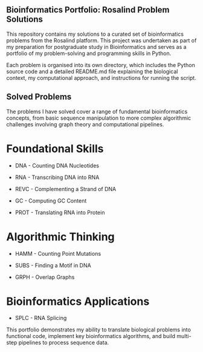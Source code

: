 ## Bioinformatics Portfolio: Rosalind Problem Solutions
This repository contains my solutions to a curated set of bioinformatics problems from the Rosalind platform. This project was undertaken as part of my preparation for postgraduate study in Bioinformatics and serves as a portfolio of my problem-solving and programming skills in Python.

Each problem is organised into its own directory, which includes the Python source code and a detailed README.md file explaining the biological context, my computational approach, and instructions for running the script.

## Solved Problems
The problems I have solved cover a range of fundamental bioinformatics concepts, from basic sequence manipulation to more complex algorithmic challenges involving graph theory and computational pipelines.

# Foundational Skills
* DNA - Counting DNA Nucleotides

* RNA - Transcribing DNA into RNA

* REVC - Complementing a Strand of DNA

* GC - Computing GC Content

* PROT - Translating RNA into Protein

# Algorithmic Thinking
* HAMM - Counting Point Mutations

* SUBS - Finding a Motif in DNA

* GRPH - Overlap Graphs

# Bioinformatics Applications
* SPLC - RNA Splicing

This portfolio demonstrates my ability to translate biological problems into functional code, implement key bioinformatics algorithms, and build multi-step pipelines to process sequence data.